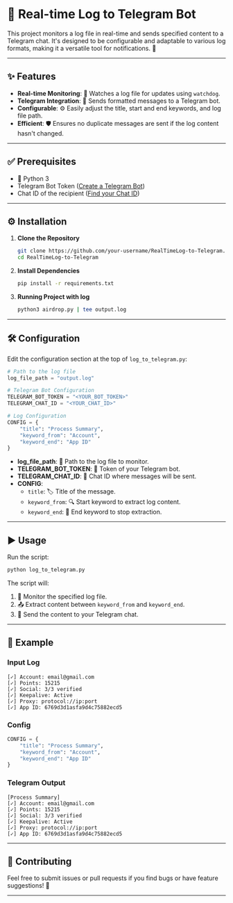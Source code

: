 # 📡 Real-time Log to Telegram Bot

This project monitors a log file in real-time and sends specified content to a Telegram chat. It's designed to be configurable and adaptable to various log formats, making it a versatile tool for notifications. 🚀

---

## ✨ Features
- **Real-time Monitoring**: 📜 Watches a log file for updates using `watchdog`.
- **Telegram Integration**: 🤖 Sends formatted messages to a Telegram bot.
- **Configurable**: ⚙️ Easily adjust the title, start and end keywords, and log file path.
- **Efficient**: 🛡️ Ensures no duplicate messages are sent if the log content hasn't changed.

---

## ✅ Prerequisites
- 🐍 Python 3
- Telegram Bot Token ([Create a Telegram Bot](https://core.telegram.org/bots#botfather))
- Chat ID of the recipient ([Find your Chat ID](https://stackoverflow.com/questions/32423837/telegram-bot-how-to-get-a-group-chat-id))

---

## ⚙️ Installation

1. **Clone the Repository**
   ```bash
   git clone https://github.com/your-username/RealTimeLog-to-Telegram.git
   cd RealTimeLog-to-Telegram
   ```

2. **Install Dependencies**
   ```bash
   pip install -r requirements.txt
   ```
3. **Running Project with log**
   ```bash
   python3 airdrop.py | tee output.log
   ```


---

## 🛠️ Configuration

Edit the configuration section at the top of `log_to_telegram.py`:

```python
# Path to the log file
log_file_path = "output.log"

# Telegram Bot Configuration
TELEGRAM_BOT_TOKEN = "<YOUR_BOT_TOKEN>"
TELEGRAM_CHAT_ID = "<YOUR_CHAT_ID>"

# Log Configuration
CONFIG = {
    "title": "Process Summary",
    "keyword_from": "Account",
    "keyword_end": "App ID"
}
```

- **log_file_path**: 📂 Path to the log file to monitor.
- **TELEGRAM_BOT_TOKEN**: 🔑 Token of your Telegram bot.
- **TELEGRAM_CHAT_ID**: 💬 Chat ID where messages will be sent.
- **CONFIG**:
  - `title`: 🏷️ Title of the message.
  - `keyword_from`: 🔍 Start keyword to extract log content.
  - `keyword_end`: 🛑 End keyword to stop extraction.

---

## ▶️ Usage

Run the script:
```bash
python log_to_telegram.py
```

The script will:
1. 📡 Monitor the specified log file.
2. 📤 Extract content between `keyword_from` and `keyword_end`.
3. 📨 Send the content to your Telegram chat.

---

## 📝 Example

### Input Log
```
[✓] Account: email@gmail.com
[✓] Points: 15215
[✓] Social: 3/3 verified
[✓] Keepalive: Active
[✓] Proxy: protocol://ip:port
[✓] App ID: 6769d3d1asfa9d4c75882ecd5
```

### Config
```python
CONFIG = {
    "title": "Process Summary",
    "keyword_from": "Account",
    "keyword_end": "App ID"
}
```

### Telegram Output
```
[Process Summary]
[✓] Account: email@gmail.com
[✓] Points: 15215
[✓] Social: 3/3 verified
[✓] Keepalive: Active
[✓] Proxy: protocol://ip:port
[✓] App ID: 6769d3d1asfa9d4c75882ecd5
```

---

## 🤝 Contributing

Feel free to submit issues or pull requests if you find bugs or have feature suggestions! 🌟

---

